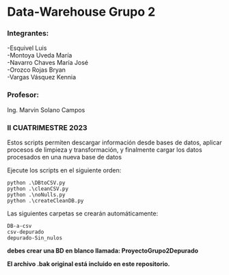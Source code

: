 # Data-Warehouse Grupo 2

### Integrantes:

-Esquivel Luis <br />
-Montoya Uveda María <br />
-Navarro Chaves María José <br />
-Orozco Rojas Bryan <br />
-Vargas Vásquez Kennia <br />

### Profesor:

Ing. Marvin Solano Campos

### II CUATRIMESTRE 2023

Estos scripts permiten descargar información desde bases de datos, aplicar procesos de limpieza y transformación, y finalmente cargar los datos procesados en una nueva base de datos

Ejecute los scripts en el siguiente orden:

```
python .\DBtoCSV.py
python .\cleanCSV.py
python .\noNulls.py
python .\createCleanDB.py
```

Las siguientes carpetas se crearán automáticamente:

```
DB-a-csv
csv-depurado
depurado-Sin_nulos
```

**debes crear una BD en blanco llamada: ProyectoGrupo2Depurado**

**El archivo .bak original está incluido en este repositorio.**
